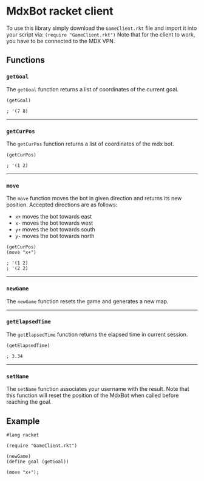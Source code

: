 # MdxBot racket client

To use this library simply download the `GameClient.rkt` file and import it into your script via:
`(require "GameClient.rkt")`
Note that for the client to work, you have to be connected to the MDX VPN.

## Functions

### `getGoal`

The `getGoal` function returns a list of coordinates of the current goal.

```racket
(getGoal)

; '(7 8)
```

---

### `getCurPos`

The `getCurPos` function returns a list of coordinates of the mdx bot.
  
```racket
(getCurPos)

; '(1 2)
```

---

### `move`

The `move` function moves the bot in given direction and returns its new position. Accepted directions are as follows:
- `x+` moves the bot towards east
- `x-` moves the bot towards west
- `y+` moves the bot towards south
- `y-` moves the bot towards north
  
```racket
(getCurPos)
(move "x+")

; '(1 2)
; '(2 2)
```

---

### `newGame`

The `newGame` function resets the game and generates a new map.

---

### `getElapsedTime`

The `getElapsedTime` function returns the elapsed time in current session.
 
```racket
(getElapsedTime)

; 3.34
```

---

### `setName`

The `setName` function associates your username with the result. Note that this function will reset the position of the MdxBot when called before reaching the goal.

## Example

```racket
#lang racket

(require "GameClient.rkt")

(newGame)
(define goal (getGoal))

(move "x+");
```

